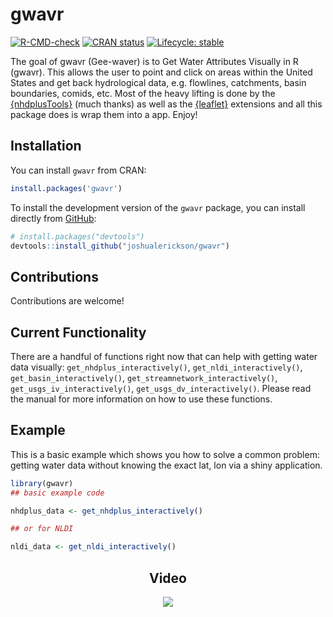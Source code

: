 
<!-- README.md is generated from README.Rmd. Please edit that file -->

# gwavr

<!-- badges: start -->

[![R-CMD-check](https://github.com/joshualerickson/gwavr/workflows/R-CMD-check/badge.svg)](https://github.com/joshualerickson/gwavr/actions)
[![CRAN
status](https://www.r-pkg.org/badges/version/gwavr)](https://CRAN.R-project.org/package=gwavr)
[![Lifecycle:
stable](https://img.shields.io/badge/lifecycle-stable-brightgreen.svg)](https://lifecycle.r-lib.org/articles/stages.html#stable)
<!-- badges: end -->

The goal of gwavr (Gee-waver) is to Get Water Attributes Visually in R
(gwavr). This allows the user to point and click on areas within the
United States and get back hydrological data, e.g. flowlines,
catchments, basin boundaries, comids, etc. Most of the heavy lifting is
done by the [{nhdplusTools}](https://github.com/DOI-USGS/nhdplusTools)
(much thanks) as well as the
[{leaflet}](https://github.com/rstudio/leaflet) extensions and all this
package does is wrap them into a app. Enjoy!

## Installation

You can install `gwavr` from CRAN:

``` r
install.packages('gwavr')
```

To install the development version of the `gwavr` package, you can
install directly from [GitHub](https://github.com/):

``` r
# install.packages("devtools")
devtools::install_github("joshualerickson/gwavr")
```

## Contributions

Contributions are welcome!

## Current Functionality

There are a handful of functions right now that can help with getting
water data visually: `get_nhdplus_interactively()`,
`get_nldi_interactively()`, `get_basin_interactively()`,
`get_streamnetwork_interactively()`, `get_usgs_iv_interactively()`,
`get_usgs_dv_interactively()`. Please read the manual for more
information on how to use these functions.

## Example

This is a basic example which shows you how to solve a common problem:
getting water data without knowing the exact lat, lon via a shiny
application.

``` r
library(gwavr)
## basic example code

nhdplus_data <- get_nhdplus_interactively()

## or for NLDI

nldi_data <- get_nldi_interactively()
```

<center>

## Video

<img src='inst/www/huc12.gif' class = 'center'>

</center>
